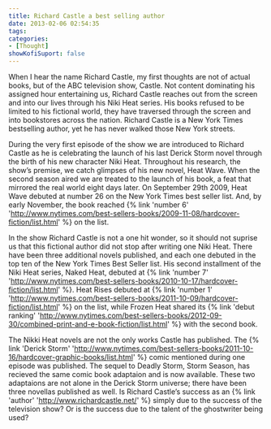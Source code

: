 ```yaml
---
title: Richard Castle a best selling author
date: 2013-02-06 02:54:35
tags:
categories: 
- [Thought]
showKofiSuport: false
---
```

When I hear the name Richard Castle, my first thoughts are not of actual books, but of the ABC television show, Castle.  Not content dominating his assigned hour entertaining us, Richard Castle reaches out from the screen and into our lives through his Niki Heat series.<!-- more --> His books refused to be limited to his fictional world, they have traversed through the screen and into bookstores across the nation.  Richard Castle is a New York Times bestselling author, yet he has never walked those New York streets. 

During the very first episode of the show we are introduced to Richard Castle as he is celebrating the launch of his last Derick Storm novel through the birth of his new character Niki Heat.  Throughout his research, the show’s premise, we catch glimpses of his new novel, Heat Wave.  When the second season aired we are treated to the launch of his book, a feat that mirrored the real world eight days later. On September 29th 2009, Heat Wave debuted at number 26 on the New York Times best seller list.  And, by early November, the book reached {% link 'number 6' 'http://www.nytimes.com/best-sellers-books/2009-11-08/hardcover-fiction/list.html' %} on the list.

In the show Richard Castle is not a one hit wonder, so it should not suprise us that this fictional author did not stop after writing one Niki Heat.  There have been three additional novels published, and each one debuted in the top ten of the New York Times Best Seller list.  His second installment of the Niki Heat series, Naked Heat, debuted at {% link 'number 7' 'http://www.nytimes.com/best-sellers-books/2010-10-17/hardcover-fiction/list.html' %}.  Heat Rises debuted at {% link 'number 1' 'http://www.nytimes.com/best-sellers-books/2011-10-09/hardcover-fiction/list.html' %} on the list, while Frozen Heat shared its {% link 'debut ranking' 'http://www.nytimes.com/best-sellers-books/2012-09-30/combined-print-and-e-book-fiction/list.html' %} with the second book.

The Nikki Heat novels are not the only works Castle has published.  The {% link 'Derick Storm' 'http://www.nytimes.com/best-sellers-books/2011-10-16/hardcover-graphic-books/list.html' %} comic mentioned during one episode was published.  The sequel to Deadly Storm, Storm Season, has recieved the same comic book adaptaion and is now available.  These two adaptaions are not alone in the Derick Storm universe; there have been three novellas published as well.  Is Richard Castle’s success as an {% link 'author' 'http://www.richardcastle.net/' %} simply due to the success of the television show?  Or is the success due to the talent of the ghostwriter being used?